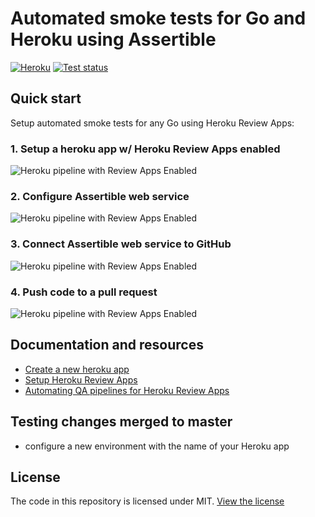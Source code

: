# Automated smoke tests for Go and Heroku using Assertible

[![Heroku](https://heroku-badge.herokuapp.com/?app=go-heroku-assertible-example)](https://go-heroku-assertibleexample.herokuapp.com/) [![Test status](https://assertible.com/apis/1ffc0c9d-d1e7-47c2-b4d1-62bae28791fb/status?api_token=4f7732214e77f3bcde)](https://assertible.com/dashboard#/services/1ffc0c9d-d1e7-47c2-b4d1-62bae28791fb/results)


## Quick start

Setup automated smoke tests for any Go using Heroku Review Apps:

### 1. Setup a heroku app w/ Heroku Review Apps enabled

<img
  src="https://s3-us-west-2.amazonaws.com/assertible/blog/go-heroku-dash-pipeline.png"
  alt="Heroku pipeline with Review Apps Enabled" />

### 2. Configure Assertible web service

<img
  src="https://s3-us-west-2.amazonaws.com/assertible/blog/assertible-new-service-go-heroku-example.png"
  alt="Heroku pipeline with Review Apps Enabled" />

### 3. Connect Assertible web service to GitHub

<img
  src="https://s3-us-west-2.amazonaws.com/assertible/blog/go-heroku-example-assertible-deployments-configuration.png"
  alt="Heroku pipeline with Review Apps Enabled" />

### 4. Push code to a pull request

<img
  src="https://s3-us-west-2.amazonaws.com/assertible/blog/go-heroku-assertible-successful-deployment.png"
  alt="Heroku pipeline with Review Apps Enabled" />


## Documentation and resources

- [Create a new heroku app](https://medium.com/@freeformz/hello-world-with-go-heroku-38295332f07b)
- [Setup Heroku Review Apps](https://devcenter.heroku.com/articles/github-integration-review-apps)
- [Automating QA pipelines for Heroku Review Apps](https://assertible.com/blog/automating-qa-pipelines-for-heroku-review-apps)


## Testing changes merged to master

- configure a new environment with the name of your Heroku app

## License

The code in this repository is licensed under
MIT. [View the license](https://github.com/assertible/deployments/blob/master/LICENSE)
